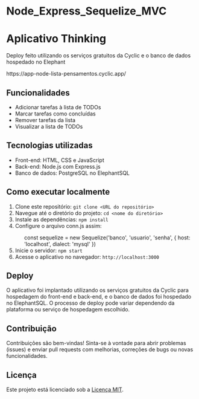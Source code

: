 # Node_Express_Sequelize_MVC
<!DOCTYPE html>
<html>
<head>
  <meta charset="UTF-8">
</head>
<body>
  <h1>Aplicativo Thinking</h1>

  <p>Deploy feito utilizando os serviços gratuitos da Cyclic e o banco de dados hospedado no Elephant</p>
  https://app-node-lista-pensamentos.cyclic.app/

  <h2>Funcionalidades</h2>
  <ul>
    <li>Adicionar tarefas à lista de TODOs</li>
    <li>Marcar tarefas como concluídas</li>
    <li>Remover tarefas da lista</li>
    <li>Visualizar a lista de TODOs</li>
  </ul>

  <h2>Tecnologias utilizadas</h2>
  <ul>
    <li>Front-end: HTML, CSS e JavaScript</li>
    <li>Back-end: Node.js com Express.js</li>
    <li>Banco de dados: PostgreSQL no ElephantSQL</li>
  </ul>

  <h2>Como executar localmente</h2>
  <ol>
    <li>Clone este repositório: <code>git clone &lt;URL do repositório&gt;</code></li>
    <li>Navegue até o diretório do projeto: <code>cd &lt;nome do diretório&gt;</code></li>
    <li>Instale as dependências: <code>npm install</code></li>
    <li>Configure o arquivo conn.js assim:</li>
    <ol type="a">
          const sequelize = new Sequelize('banco', 'usuario', 'senha', { 
              host: 'localhost',
              dialect: 'mysql'
          })
    </ol>
    <li>Inicie o servidor: <code>npm start</code></li>
    <li>Acesse o aplicativo no navegador: <code>http://localhost:3000</code></li>
  </ol>

  <h2>Deploy</h2>
  <p>O aplicativo foi implantado utilizando os serviços gratuitos da Cyclic para hospedagem do front-end e back-end, e o banco de dados foi hospedado no ElephantSQL. O processo de deploy pode variar dependendo da plataforma ou serviço de hospedagem escolhido.</p>

  <h2>Contribuição</h2>
  <p>Contribuições são bem-vindas! Sinta-se à vontade para abrir problemas (issues) e enviar pull requests com melhorias, correções de bugs ou novas funcionalidades.</p>

  <h2>Licença</h2>
  <p>Este projeto está licenciado sob a <a href="https://opensource.org/licenses/MIT">Licença MIT</a>.</p>
</body>
</html>
